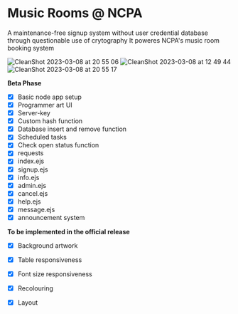 # Music Rooms @ NCPA
A maintenance-free signup system without user credential database through questionable use of crytography
It poweres NCPA's music room booking system

![CleanShot 2023-03-08 at 20 55 06](https://user-images.githubusercontent.com/38693485/223895638-946699e9-fec1-4a45-9ae1-5b936579221a.jpg)
![CleanShot 2023-03-08 at 12 49 44](https://user-images.githubusercontent.com/38693485/223895629-59ab30b1-d8ae-430b-9082-2f3bf18f8b24.jpg)
![CleanShot 2023-03-08 at 20 55 17](https://user-images.githubusercontent.com/38693485/223895668-4bde9df2-a8c9-4999-9022-e77c3545abf7.jpg)



**Beta Phase**

- [x] Basic node app setup
- [x] Programmer art UI
- [x] Server-key
- [x] Custom hash function
- [x] Database insert and remove function
- [x] Scheduled tasks
- [x] Check open status function
- [x] requests
- [x] index.ejs
- [x] signup.ejs
- [x] info.ejs
- [x] admin.ejs
- [x] cancel.ejs
- [x] help.ejs
- [x] message.ejs
- [x] announcement system

**To be implemented in the official release**

- [x] Background artwork
- [x] Table responsiveness
- [x] Font size responsiveness
- [x] Recolouring
- [x] Layout

